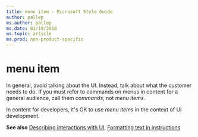 ```yaml
---
title: menu item - Microsoft Style Guide
author: pallep
ms.author: pallep
ms.date: 01/19/2018
ms.topic: article
ms.prod: non-product-specific
---
```


# menu item

In general, avoid talking about the UI. Instead, talk about what the customer needs to do. If you must refer to commands on menus in content for a general audience, call them *commands,* not *menu items.* 

In content for developers, it's OK to use *menu items* in the context of UI development. 

**See also** [Describing interactions with UI](~/procedures-instructions/describing-interactions-with-ui.md), [Formatting text in instructions](~/procedures-instructions/formatting-text-in-instructions.md)  
